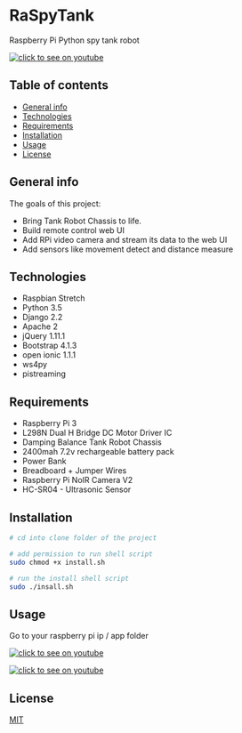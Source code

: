 # RaSpyTank
Raspberry Pi Python spy tank robot

[![click to see on youtube](https://github.com/Roi/Raspberry-Pi-Web-Contorlled-RC-Tank-Robot-Camera/blob/master/images/tank2-medium.jpg)](https://robot.tpors.com)

## Table of contents
* [General info](#general-info)
* [Technologies](#Technologies)
* [Requirements](#Requirements)
* [Installation](#Installation)
* [Usage](#Usage)
* [License](#License)

## General info
The goals of this project:
* Bring Tank Robot Chassis to life.
* Build remote control web UI 
* Add RPi video camera and stream its data to the web UI
* Add sensors like movement detect and distance measure

## Technologies
* Raspbian Stretch
* Python 3.5
* Django 2.2
* Apache 2
* jQuery 1.11.1
* Bootstrap 4.1.3
* open ionic 1.1.1
* ws4py
* pistreaming

## Requirements
* Raspberry Pi 3
* L298N Dual H Bridge DC Motor Driver IC
* Damping Balance Tank Robot Chassis
* 2400mah 7.2v rechargeable battery pack
* Power Bank
* Breadboard + Jumper Wires
* Raspberry Pi NoIR Camera V2
* HC-SR04 - Ultrasonic Sensor

## Installation
```bash
# cd into clone folder of the project

# add permission to run shell script
sudo chmod +x install.sh

# run the install shell script
sudo ./insall.sh

```

## Usage
Go to your raspberry pi ip / app folder

[![click to see on youtube](https://github.com/Roi/Raspberry-Pi-Web-Contorlled-RC-Tank-Robot-Camera/blob/master/images/tankrobot_distance_small.jpg)](https://robot.tpors.com)

[![click to see on youtube](https://github.com/Roi/Raspberry-Pi-Web-Contorlled-RC-Tank-Robot-Camera/blob/master/images/tank1-small.jpg)](https://robot.tpors.com)

## License
[MIT](https://choosealicense.com/licenses/mit/)

